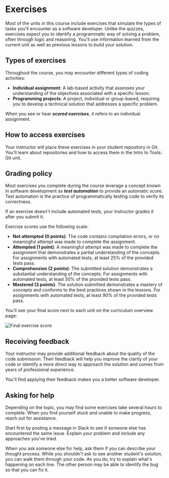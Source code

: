 # Exercises

Most of the units in this course include exercises that simulate the types of tasks you'll encounter as a software developer. Unlike the quizzes, exercises expect you to identify a programmatic way of solving a problem, often through logic and reasoning. You'll use information learned from the current unit as well as previous lessons to build your solution.

## Types of exercises
Throughout the course, you may encounter different types of coding activities:
-   **Individual assignment**: A lab-based activity that assesses your understanding of the objectives associated with a specific lesson.
-   **Programming projects**: A project, individual or group-based, requiring you to develop a technical solution that addresses a specific problem.

When you see or hear **_scored exercises_**, it refers to an individual assignment.

## How to access exercises
Your instructor will place these exercises in your student repository in Git. You'll learn about repositories and how to access them in the Intro to Tools: Git unit.

## Grading policy
Most exercises you complete during the course leverage a concept known in software development as **_test automation_** to provide an automatic score. Test automation is the practice of programmatically testing code to verify its correctness.

If an exercise doesn't include automated tests, your instructor grades it after you submit it.

Exercise scores use the following scale:
-   **Not attempted (0 points)**: The code contains compilation errors, or no meaningful attempt was made to complete the assignment.
-   **Attempted (1 point)**: A meaningful attempt was made to complete the assignment that demonstrates a partial understanding of the concepts. For assignments with automated tests, at least 25% of the provided tests pass.
-   **Comprehension (2 points)**: The submitted solution demonstrates a substantial understanding of the concepts. For assignments with automated tests, at least 50% of the provided tests pass.
-   **Mastered (3 points)**: The solution submitted demonstrates a mastery of concepts and conforms to the best practices shown in the lessons. For assignments with automated tests, at least 90% of the provided tests pass.

You'll see your final score next to each unit on the curriculum overview page:

![Final exercise score](https://user-images.githubusercontent.com/94882786/163681981-f6791044-c491-49fb-ac1d-1114ea4f9e4c.png)

## Receiving feedback
Your instructor may provide additional feedback about the quality of the code submission. Their feedback will help you improve the clarity of your code or identify a more direct way to approach the solution and comes from years of professional experience.

You'll find applying their feedback makes you a better software developer.

## Asking for help
Depending on the topic, you may find some exercises take several hours to complete. When you find yourself stuck and unable to make progress, reach out for assistance.

Start first by posting a message in Slack to see if someone else has encountered the same issue. Explain your problem and include any approaches you've tried.

When you ask someone else for help, ask them if you can describe your thought process. While you shouldn't ask to see another student's solution, you can walk them through your code. As you do, try to explain what's happening on each line. The other person may be able to identify the bug so that you can fix it.
